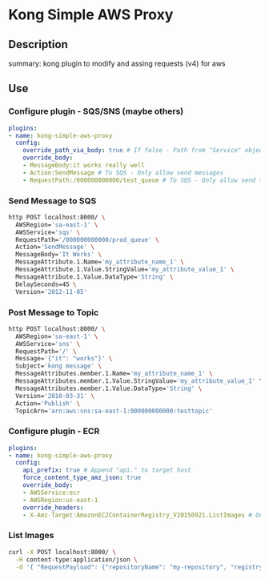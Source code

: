 # Kong Simple AWS Proxy

## Description

summary: kong plugin to modify and assing requests (v4) for aws

## Use

### Configure plugin - SQS/SNS (maybe others)

```yaml
plugins:
- name: kong-simple-aws-proxy
  config:
    override_path_via_body: true # If false - Path from "Service" object - Needed if body contains RequestPath
    override_body:
    - MessageBody:it works really well
    - Action:SendMessage # To SQS - Only allow send messages
    - RequestPath:/000000000000/test_queue # To SQS - Only allow send to this queue
```

### Send Message to SQS

```bash
http POST localhost:8000/ \
  AWSRegion='sa-east-1' \
  AWSService='sqs' \
  RequestPath='/000000000000/prod_queue' \
  Action='SendMessage' \
  MessageBody='It Works' \
  MessageAttribute.1.Name='my_attribute_name_1' \
  MessageAttribute.1.Value.StringValue='my_attribute_value_1' \
  MessageAttribute.1.Value.DataType='String' \
  DelaySeconds=45 \
  Version='2012-11-05'
```

### Post Message to Topic

```bash
http POST localhost:8000/ \
  AWSRegion='sa-east-1' \
  AWSService='sns' \
  RequestPath='/' \
  Message='{"it": "works"}' \
  Subject='kong message' \
  MessageAttributes.member.1.Name='my_attribute_name_1' \
  MessageAttributes.member.1.Value.StringValue='my_attribute_value_1' \
  MessageAttributes.member.1.Value.DataType='String' \
  Version='2010-03-31' \
  Action='Publish' \
  TopicArn='arn:aws:sns:sa-east-1:000000000000:testtopic'  
``` 

### Configure plugin - ECR

```yaml
plugins:
- name: kong-simple-aws-proxy
  config:
    api_prefix: true # Append "api." to target host
    force_content_type_amz_json: true
    override_body:
    - AWSService:ecr
    - AWSRegion:us-east-1
    override_headers:
    - X-Amz-Target:AmazonEC2ContainerRegistry_V20150921.ListImages # Only perform ListImages
```

### List Images

```bash
curl -X POST localhost:8000/ \
  -H content-type:application/json \
  -d '{ "RequestPayload": {"repositoryName": "my-repository", "registryId": "000000000000"} }'
```
